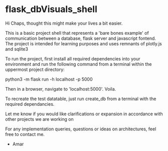 # flask_dbVisuals_shell

Hi Chaps, thought this might make your lives a bit easier.

This is a basic project shell that represents a 'bare bones example' of communication between a database, flask server and javascript fontend.
The project is intended for learning purposes and uses remnants of plotly.js and sqlite3

To run the project, first install all required dependencies into your environment and run the following command from a terminal within the uppermost project directory:

python3 -m flask run -h localhost -p 5000

Then in a browser, navigate to 'localhost:5000'. Voila. 

To recreate the test datatable, just run create_db from a terminal with the required dependancies.

Let me know if you would like clarifications or expansion in accordance with other projects we are working on

For any implementation queries, questions  or ideas on architectures, feel free to contact me.


- Amar